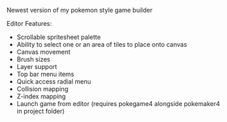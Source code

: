 Newest version of my pokemon style game builder

Editor Features:
  - Scrollable spritesheet palette
  - Ability to select one or an area of tiles to place onto canvas
  - Canvas movement
  - Brush sizes
  - Layer support
  - Top bar menu items
  - Quick access radial menu
  - Collision mapping
  - Z-index mapping
  - Launch game from editor (requires pokegame4 alongside pokemaker4 in project folder)
